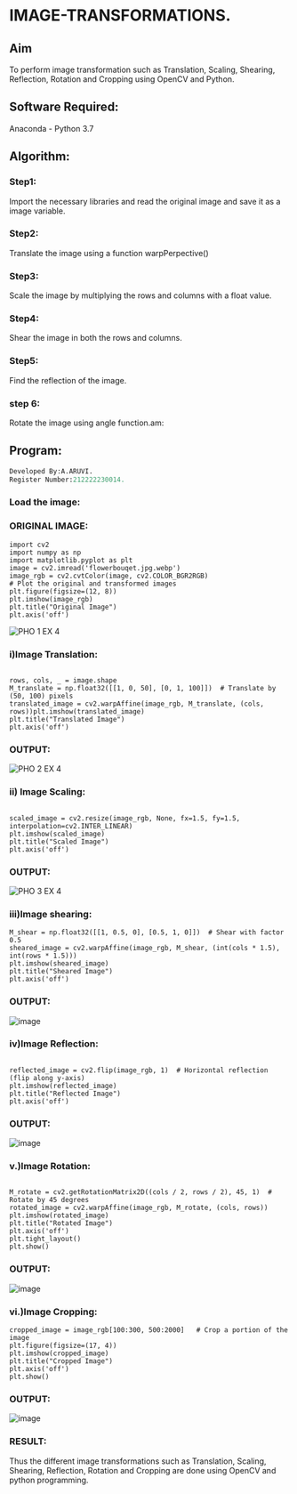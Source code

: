 # IMAGE-TRANSFORMATIONS.


## Aim
To perform image transformation such as Translation, Scaling, Shearing, Reflection, Rotation and Cropping using OpenCV and Python.

## Software Required:
Anaconda - Python 3.7

## Algorithm:
### Step1:
Import the necessary libraries and read the original image and save it as a image variable.

### Step2:
Translate the image using a function warpPerpective()

### Step3:
Scale the image by multiplying the rows and columns with a float value.

### Step4:
Shear the image in both the rows and columns.

### Step5:
Find the reflection of the image.

### step 6:
Rotate the image using angle function.am:
## Program:
```python
Developed By:A.ARUVI.
Register Number:212222230014.
```
### Load the image:
### ORIGINAL IMAGE:

```
import cv2
import numpy as np
import matplotlib.pyplot as plt
image = cv2.imread('flowerbouqet.jpg.webp')
image_rgb = cv2.cvtColor(image, cv2.COLOR_BGR2RGB)
# Plot the original and transformed images
plt.figure(figsize=(12, 8))
plt.imshow(image_rgb)
plt.title("Original Image")
plt.axis('off')
```
![PHO 1 EX 4](https://github.com/user-attachments/assets/b05ef64d-d095-4e86-b091-d03789ac43a5)

### i)Image Translation:
```

rows, cols, _ = image.shape
M_translate = np.float32([[1, 0, 50], [0, 1, 100]])  # Translate by (50, 100) pixels
translated_image = cv2.warpAffine(image_rgb, M_translate, (cols, rows))plt.imshow(translated_image)
plt.title("Translated Image")
plt.axis('off')
```
### OUTPUT:
![PHO 2 EX 4](https://github.com/user-attachments/assets/82d2176f-62e6-49ad-8602-d452fe9e243d)




### ii) Image Scaling:
```

scaled_image = cv2.resize(image_rgb, None, fx=1.5, fy=1.5, interpolation=cv2.INTER_LINEAR) 
plt.imshow(scaled_image)
plt.title("Scaled Image")
plt.axis('off')
```

### OUTPUT:

![PHO 3 EX 4](https://github.com/user-attachments/assets/3a332f64-2301-4fa9-a5d7-cacad93230ff)





### iii)Image shearing:
```
M_shear = np.float32([[1, 0.5, 0], [0.5, 1, 0]])  # Shear with factor 0.5
sheared_image = cv2.warpAffine(image_rgb, M_shear, (int(cols * 1.5), int(rows * 1.5)))
plt.imshow(sheared_image)
plt.title("Sheared Image")
plt.axis('off')
```
### OUTPUT:

![image](https://github.com/user-attachments/assets/45ef034a-0741-4703-a856-4d7e6b13b319)



### iv)Image Reflection:

```

reflected_image = cv2.flip(image_rgb, 1)  # Horizontal reflection (flip along y-axis)
plt.imshow(reflected_image)
plt.title("Reflected Image")
plt.axis('off')
```
### OUTPUT:
![image](https://github.com/user-attachments/assets/19985382-4a9b-4d12-818e-7eaa66afe52e)





### v.)Image Rotation:
```

M_rotate = cv2.getRotationMatrix2D((cols / 2, rows / 2), 45, 1)  # Rotate by 45 degrees
rotated_image = cv2.warpAffine(image_rgb, M_rotate, (cols, rows))
plt.imshow(rotated_image)
plt.title("Rotated Image")
plt.axis('off')
plt.tight_layout()
plt.show()
```
### OUTPUT:
![image](https://github.com/user-attachments/assets/18d0a6a8-4376-43d9-8074-fb3c7b94e2f3)





### vi.)Image Cropping:
```
cropped_image = image_rgb[100:300, 500:2000]   # Crop a portion of the image
plt.figure(figsize=(17, 4))
plt.imshow(cropped_image)
plt.title("Cropped Image")
plt.axis('off')
plt.show()
```
### OUTPUT:
![image](https://github.com/user-attachments/assets/9faff588-0267-4f09-85fb-0b58bf42e105)






### RESULT:

Thus the different image transformations such as Translation, Scaling, Shearing, Reflection, Rotation and Cropping are done using OpenCV and python programming.
